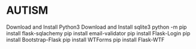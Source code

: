 # AUTISM
Download and Install Python3
Download and Install sqlite3
python -m pip install flask-sqlachemy
pip install email-validator
pip install Flask-Login
pip install Bootstrap-Flask
pip install WTForms
pip install Flask-WTF
